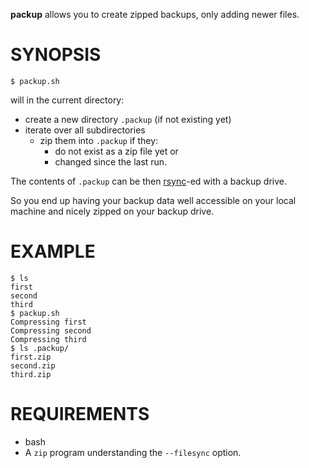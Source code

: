 **packup** allows you to create zipped backups, only adding newer files.

# SYNOPSIS

`$ packup.sh`

will in the current directory:
- create a new directory `.packup` (if not existing yet) 
- iterate over all subdirectories
    - zip them into `.packup` if they:
        - do not exist as a zip file yet or
        - changed since the last run.
    
The contents of `.packup` can be then [rsync](http://en.wikipedia.org/wiki/Rsync)-ed with a backup drive.

So you end up having your backup data well accessible on your local machine and nicely zipped on your backup drive.

# EXAMPLE

```
$ ls
first
second 
third
$ packup.sh
Compressing first
Compressing second
Compressing third
$ ls .packup/
first.zip
second.zip
third.zip
```

# REQUIREMENTS

- bash
- A `zip` program understanding the `--filesync` option. 
